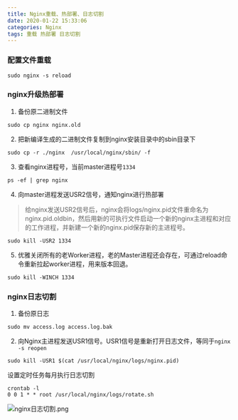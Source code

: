 ```yaml
---
title: Nginx重载、热部署、日志切割
date: 2020-01-22 15:33:06
categories: Nginx
tags: 重载 热部署 日志切割
---
```


### 配置文件重载

```shell
sudo nginx -s reload
```

### nginx升级热部署

1. 备份原二进制文件

```shell
sudo cp nginx nginx.old
```

2. 把新编译生成的二进制文件复制到nginx安装目录中的sbin目录下

```shell
sudo cp -r ./nginx  /usr/local/nginx/sbin/ -f
```

3. 查看nginx进程号，当前master进程号`1334`

```shell
ps -ef | grep nginx
```
<!-- more -->

4. 向master进程发送USR2信号，通知nginx进行热部署

> 给nginx发送USR2信号后，nginx会将logs/nginx.pid文件重命名为nginx.pid.oldbin，然后用新的可执行文件启动一个新的nginx主进程和对应的工作进程，并新建一个新的nginx.pid保存新的主进程号。

```shell
sudo kill -USR2 1334
```

5. 优雅关闭所有的老Worker进程，老的Master进程还会存在，可通过reload命令重新拉起worker进程，用来版本回退。

```shell
sudo kill -WINCH 1334
```

### nginx日志切割

1. 备份原日志

```shell
sudo mv access.log access.log.bak
```

2. 向Nginx主进程发送USR1信号。USR1信号是重新打开日志文件，等同于`nginx -s reopen`

```shell
sudo kill -USR1 $(cat /usr/local/nginx/logs/nginx.pid)
```

设置定时任务每月执行日志切割

```shell
crontab -l
0 0 1 * * root /usr/local/nginx/logs/rotate.sh
```

![nginx日志切割.png](http://picgo.anbulang.cn/picgo/nginx日志切割.png)